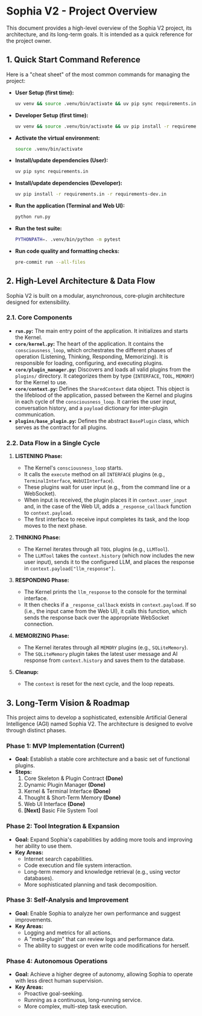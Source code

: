 # Sophia V2 - Project Overview

This document provides a high-level overview of the Sophia V2 project, its architecture, and its long-term goals. It is intended as a quick reference for the project owner.

## 1. Quick Start Command Reference

Here is a "cheat sheet" of the most common commands for managing the project:

-   **User Setup (first time):**
    ```bash
    uv venv && source .venv/bin/activate && uv pip sync requirements.in
    ```

-   **Developer Setup (first time):**
    ```bash
    uv venv && source .venv/bin/activate && uv pip install -r requirements.in -r requirements-dev.in
    ```

-   **Activate the virtual environment:**
    ```bash
    source .venv/bin/activate
    ```

-   **Install/update dependencies (User):**
    ```bash
    uv pip sync requirements.in
    ```

-   **Install/update dependencies (Developer):**
    ```bash
    uv pip install -r requirements.in -r requirements-dev.in
    ```

-   **Run the application (Terminal and Web UI):**
    ```bash
    python run.py
    ```

-   **Run the test suite:**
    ```bash
    PYTHONPATH=. .venv/bin/python -m pytest
    ```

-   **Run code quality and formatting checks:**
    ```bash
    pre-commit run --all-files
    ```

## 2. High-Level Architecture & Data Flow

Sophia V2 is built on a modular, asynchronous, core-plugin architecture designed for extensibility.

### 2.1. Core Components

-   **`run.py`:** The main entry point of the application. It initializes and starts the Kernel.
-   **`core/kernel.py`:** The heart of the application. It contains the `consciousness_loop`, which orchestrates the different phases of operation (Listening, Thinking, Responding, Memorizing). It is responsible for loading, configuring, and executing plugins.
-   **`core/plugin_manager.py`:** Discovers and loads all valid plugins from the `plugins/` directory. It categorizes them by type (`INTERFACE`, `TOOL`, `MEMORY`) for the Kernel to use.
-   **`core/context.py`:** Defines the `SharedContext` data object. This object is the lifeblood of the application, passed between the Kernel and plugins in each cycle of the `consciousness_loop`. It carries the user input, conversation history, and a `payload` dictionary for inter-plugin communication.
-   **`plugins/base_plugin.py`:** Defines the abstract `BasePlugin` class, which serves as the contract for all plugins.

### 2.2. Data Flow in a Single Cycle

1.  **LISTENING Phase:**
    - The Kernel's `consciousness_loop` starts.
    - It calls the `execute` method on all `INTERFACE` plugins (e.g., `TerminalInterface`, `WebUIInterface`).
    - These plugins wait for user input (e.g., from the command line or a WebSocket).
    - When input is received, the plugin places it in `context.user_input` and, in the case of the Web UI, adds a `_response_callback` function to `context.payload`.
    - The first interface to receive input completes its task, and the loop moves to the next phase.

2.  **THINKING Phase:**
    - The Kernel iterates through all `TOOL` plugins (e.g., `LLMTool`).
    - The `LLMTool` takes the `context.history` (which now includes the new user input), sends it to the configured LLM, and places the response in `context.payload["llm_response"]`.

3.  **RESPONDING Phase:**
    - The Kernel prints the `llm_response` to the console for the terminal interface.
    - It then checks if a `_response_callback` exists in `context.payload`. If so (i.e., the input came from the Web UI), it calls this function, which sends the response back over the appropriate WebSocket connection.

4.  **MEMORIZING Phase:**
    - The Kernel iterates through all `MEMORY` plugins (e.g., `SQLiteMemory`).
    - The `SQLiteMemory` plugin takes the latest user message and AI response from `context.history` and saves them to the database.

5.  **Cleanup:**
    - The `context` is reset for the next cycle, and the loop repeats.

## 3. Long-Term Vision & Roadmap

This project aims to develop a sophisticated, extensible Artificial General Intelligence (AGI) named Sophia V2. The architecture is designed to evolve through distinct phases.

### Phase 1: MVP Implementation (Current)
-   **Goal:** Establish a stable core architecture and a basic set of functional plugins.
-   **Steps:**
    1.  Core Skeleton & Plugin Contract **(Done)**
    2.  Dynamic Plugin Manager **(Done)**
    3.  Kernel & Terminal Interface **(Done)**
    4.  Thought & Short-Term Memory **(Done)**
    5.  Web UI Interface **(Done)**
    6.  **[Next]** Basic File System Tool

### Phase 2: Tool Integration & Expansion
-   **Goal:** Expand Sophia's capabilities by adding more tools and improving her ability to use them.
-   **Key Areas:**
    -   Internet search capabilities.
    -   Code execution and file system interaction.
    -   Long-term memory and knowledge retrieval (e.g., using vector databases).
    -   More sophisticated planning and task decomposition.

### Phase 3: Self-Analysis and Improvement
-   **Goal:** Enable Sophia to analyze her own performance and suggest improvements.
-   **Key Areas:**
    -   Logging and metrics for all actions.
    -   A "meta-plugin" that can review logs and performance data.
    -   The ability to suggest or even write code modifications for herself.

### Phase 4: Autonomous Operations
-   **Goal:** Achieve a higher degree of autonomy, allowing Sophia to operate with less direct human supervision.
-   **Key Areas:**
    -   Proactive goal-seeking.
    -   Running as a continuous, long-running service.
    -   More complex, multi-step task execution.
